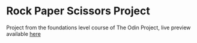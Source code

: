 # Rock Paper Scissors Project
Project from the foundations level course of The Odin Project, live preview available <a href="https://djm30.github.io/RPS/
">here</a>
